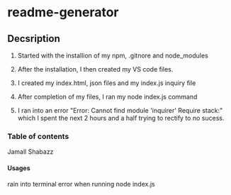 # readme-generator
## Decsription

 
 1. Started with the installion of my npm, .gitnore and node_modules

 2. After the installation, I then created my VS code files.

 3. I created my index.html, json files and my index.js inquiry file

 4. After completion of my files, I ran my node index.js command
 
 
 5. I ran into an error "Error: Cannot find module 'inquirer'
Require stack:" which I spent the next 2 hours and a half trying to rectify to no sucess.

### Table of contents 
 Jamall Shabazz

 #### Usages
 rain into terminal error when running node index.js